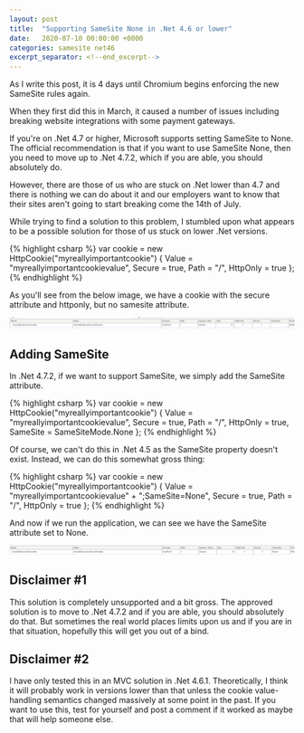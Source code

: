 ```yaml
---
layout: post
title:  "Supporting SameSite None in .Net 4.6 or lower"
date:   2020-07-10 00:00:00 +0000
categories: samesite net46
excerpt_separator: <!--end_excerpt-->
---
```


As I write this post, it is 4 days until Chromium begins enforcing the new SameSite rules again.
<!--end_excerpt-->
When they first did this in March, it caused a number of issues including breaking website integrations with some payment gateways.

If you're on .Net 4.7 or higher, Microsoft supports setting SameSite to None. The official recommendation is that if you want to use SameSite None, then you need to move up to .Net 4.7.2, which if you are able, you should absolutely do.

However, there are those of us who are stuck on .Net lower than 4.7 and there is nothing we can do about it and our employers want to know that their sites aren't going to start breaking come the 14th of July.

While trying to find a solution to this problem, I stumbled upon what appears to be a possible solution for those of us stuck on lower .Net versions.

{% highlight csharp %}
var cookie = new HttpCookie("myreallyimportantcookie")
            {
                Value = "myreallyimportantcookievalue",
                Secure = true,
                Path = "/",
                HttpOnly = true
            };
{% endhighlight %}

As you'll see from the below image, we have a cookie with the secure attribute and httponly, but no samesite attribute.

![No SameSite](\images\cookie-nosamesite.png)

## Adding SameSite

In .Net 4.7.2, if we want to support SameSite, we simply add the SameSite attribute.

{% highlight csharp %}
var cookie = new HttpCookie("myreallyimportantcookie")
            {
                Value = "myreallyimportantcookievalue",
                Secure = true,
                Path = "/",
                HttpOnly = true, 
                SameSite = SameSiteMode.None
            };
{% endhighlight %}

Of course, we can't do this in .Net 4.5 as the SameSite property doesn't exist. Instead, we can do this somewhat gross thing:

{% highlight csharp %}
var cookie = new HttpCookie("myreallyimportantcookie")
            {
                Value = "myreallyimportantcookievalue" + ";SameSite=None",
                Secure = true,
                Path = "/",
                HttpOnly = true
            };
{% endhighlight %}

And now if we run the application, we can see we have the SameSite attribute set to None.

![SameSite](\images\cookie-samesite.png)

## Disclaimer #1
This solution is completely unsupported and a bit gross. The approved solution is to move to .Net 4.7.2 and if you are able, you should absolutely do that. But sometimes the real world places limits upon us and if you are in that situation, hopefully this will get you out of a bind.

## Disclaimer #2
I have only tested this in an MVC solution in .Net 4.6.1. Theoretically, I think it will probably work in versions lower than that unless the cookie value-handling semantics changed massively at some point in the past. If you want to use this, test for yourself and post a comment if it worked as maybe that will help someone else.